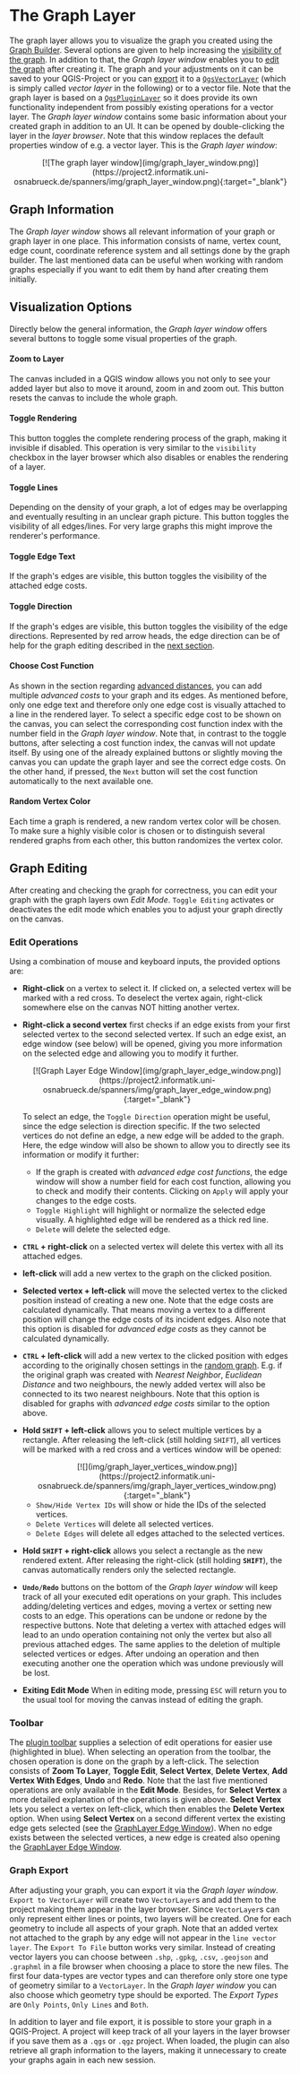 # The Graph Layer

The graph layer allows you to visualize the graph you created using the [Graph Builder](graphbuilder.md). Several options are given to help increasing the [visibility of the graph](#visualization-options). In addition to that, the _Graph layer window_ enables you to [edit the graph](#graph-editing) after creating it. The graph and your adjustments on it can be saved to your QGIS-Project or you can [export](#graph-export) it to a [`QgsVectorLayer`](https://qgis.org/pyqgis/master/core/QgsVectorLayer.html) (which is simply called _vector layer_ in the following) or to a vector file.
Note that the graph layer is based on a [`QgsPluginLayer`](https://qgis.org/pyqgis/master/core/QgsPluginLayer.html) so it does provide its own functionality independent from possibly existing operations for a vector layer. The _Graph layer window_ contains some basic information about your created graph in addition to an UI. It can be opened by double-clicking the layer in the _layer browser_. Note that this window replaces the default properties window of e.g. a vector layer. This is the _Graph layer window_:

<center>
    <a name = "GraphLayerWindow">
        [![The graph layer window](img/graph_layer_window.png)](https://project2.informatik.uni-osnabrueck.de/spanners/img/graph_layer_window.png){:target="_blank"}
    </a>
</center>

## Graph Information
The _Graph layer window_ shows all relevant information of your graph or graph layer in one place. This information consists of name, vertex count, edge count, coordinate reference system and all settings done by the graph builder. The last mentioned data can be useful when working with random graphs especially if you want to edit them by hand after creating them initially.

## Visualization Options
Directly below the general information, the _Graph layer window_ offers several buttons to toggle some visual properties of the graph.

#### Zoom to Layer
The canvas included in a QGIS window allows you not only to see your added layer but also to move it around, zoom in and zoom out. This button resets the canvas to include the whole graph.

#### Toggle Rendering
This button toggles the complete rendering process of the graph, making it invisible if disabled. This operation is very similar to the `visibility` checkbox in the layer browser which also disables or enables the rendering of a layer.

#### Toggle Lines
Depending on the density of your graph, a lot of edges may be overlapping and eventually resulting in an unclear graph picture. This button toggles the visibility of all edges/lines. For very large graphs this might improve the renderer's performance.

#### Toggle Edge Text
If the graph's edges are visible, this button toggles the visibility of the attached edge costs.

#### Toggle Direction
If the graph's edges are visible, this button toggles the visibility of the edge directions. Represented by red arrow heads, the edge direction can be of help for the graph editing described in the [next section](#graph-editing).

#### Choose Cost Function
As shown in the section regarding [advanced distances](./graphbuilder.md#advanced-distance-strategy), you can add multiple _advanced costs_ to your graph and its edges. As mentioned before, only one edge text and therefore only one edge cost is visually attached to a line in the rendered layer. To select a specific edge cost to be shown on the canvas, you can select the corresponding cost function index with the number field in the _Graph layer window_. Note that, in contrast to the toggle buttons, after selecting a cost function index, the canvas will not update itself. By using one of the already explained buttons or slightly moving the canvas you can update the graph layer and see the correct edge costs. On the other hand, if pressed, the `Next` button will set the cost function automatically to the next available one.

#### Random Vertex Color
Each time a graph is rendered, a new random vertex color will be chosen. To make sure a highly visible color is chosen or to distinguish several rendered graphs from each other, this button randomizes the vertex color.

## Graph Editing
After creating and checking the graph for correctness, you can edit your graph with the graph layers own _Edit Mode_. `Toggle Editing` activates or deactivates the edit mode which enables you to adjust your graph directly on the canvas.

### Edit Operations
Using a combination of mouse and keyboard inputs, the provided options are:

- __Right-click__ on a vertex to select it. If clicked on, a selected vertex will be marked with a red cross. To deselect the vertex again, right-click somewhere else on the canvas NOT hitting another vertex.

- __Right-click a second vertex__ first checks if an edge exists from your first selected vertex to the second selected vertex. If such an edge exist, an edge window (see below) will be opened, giving you more information on the selected edge and allowing you to modify it further.

    <center>
        <a name = "GraphLayerEdgeWindow">
            [![Graph Layer Edge Window](img/graph_layer_edge_window.png)](https://project2.informatik.uni-osnabrueck.de/spanners/img/graph_layer_edge_window.png){:target="_blank"}
        </a>
    </center>

    To select an edge, the `Toggle Direction` operation might be useful, since the edge selection is direction specific.
    If the two selected vertices do not define an edge, a new edge will be added to the graph. Here, the edge window will also be shown to allow you to directly see its information or modify it further:

    - If the graph is created with _advanced edge cost functions_, the edge window will show a number field for each cost function, allowing you to check and modify their contents. Clicking on `Apply` will apply your changes to the edge costs.
    - `Toggle Highlight` will highlight or normalize the selected edge visually. A highlighted edge will be rendered as a thick red line.
    - `Delete` will delete the selected edge.

- __`CTRL` + right-click__ on a selected vertex will delete this vertex with all its attached edges.

- __left-click__ will add a new vertex to the graph on the clicked position.

- __Selected vertex + left-click__ will move the selected vertex to the clicked position instead of creating a new one. Note that the edge costs are calculated dynamically. That means moving a vertex to a different position will change the edge costs of its incident edges. Also note that this option is disabled for _advanced edge costs_ as they cannot be calculated dynamically.

- __`CTRL` + left-click__ will add a new vertex to the clicked position with edges according to the originally chosen settings in the [random graph](./graphbuilder.md#random-graph). E.g. if the original graph was created with _Nearest Neighbor_, _Euclidean Distance_ and two neighbours, the newly added vertex will also be connected to its two nearest neighbours. Note that this option is disabled for graphs with _advanced edge costs_ similar to the option above.

- __Hold `SHIFT` + left-click__ allows you to select multiple vertices by a rectangle. After releasing the left-click (still holding `SHIFT`), all vertices will be marked with a red cross and a vertices window will be opened:

    <center>
        <a name="GraphLayerVerticesWindow">
            [![](img/graph_layer_vertices_window.png)](https://project2.informatik.uni-osnabrueck.de/spanners/img/graph_layer_vertices_window.png){:target="_blank"}
        </a>
    </center>

    - `Show/Hide Vertex IDs` will show or hide the IDs of the selected vertices.
    - `Delete Vertices` will delete all selected vertices.
    - `Delete Edges` will delete all edges attached to the selected vertices.

- __Hold `SHIFT` + right-click__ allows you select a rectangle as the new rendered extent. After releasing the right-click (still holding __`SHIFT`__), the canvas automatically renders only the selected rectangle.

- __`Undo/Redo`__ buttons on the bottom of the _Graph layer window_ will keep track of all your executed edit operations on your graph. This includes adding/deleting vertices and edges, moving a vertex or setting new costs to an edge. This operations can be undone or redone by the respective buttons. Note that deleting a vertex with attached edges will lead to an undo operation containing not only the vertex but also all previous attached edges. The same applies to the deletion of multiple selected vertices or edges. After undoing an operation and then executing another one the operation which was undone previously will be lost.

- __Exiting Edit Mode__ When in editing mode, pressing `ESC` will return you to the usual tool for moving the canvas instead of editing the graph.

### Toolbar
The [plugin toolbar](ui.md#openpluginwindow) supplies a selection of edit operations for easier use (highlighted in blue). When selecting an operation from the toolbar, the chosen operation is done on the graph by a left-click. The selection consists of **Zoom To Layer**, **Toggle Edit**, **Select Vertex**, **Delete Vertex**, **Add Vertex With Edges**, **Undo** and **Redo**. Note that the last five mentioned operations are only available in the **Edit Mode**. Besides, for **Select Vertex** a more detailed explanation of the operations is given above. **Select Vertex** lets you select a vertex on left-click, which then enables the **Delete Vertex** option. When using **Select Vertex** on a second different vertex the existing edge gets selected (see the [GraphLayer Edge Window](#GraphLayerEdgeWindow)). When no edge exists between the selected vertices, a new edge is created also opening the [GraphLayer Edge Window](#GraphLayerEdgeWindow).

### Graph Export
After adjusting your graph, you can export it via the _Graph layer window_. `Export to VectorLayer` will create two `VectorLayer`s and add them to the project making them appear in the layer browser. Since `VectorLayer`s can only represent either lines or points, two layers will be created. One for each geometry to include all aspects of your graph. Note that an added vertex not attached to the graph by any edge will not appear in the `line vector layer`. The `Export To File` button works very similar. Instead of creating vector layers you can choose between `.shp`, `.gpkg`, `.csv`, `.geojson` and `.graphml` in a file browser when choosing a place to store the new files. The first four data-types are vector types and can therefore only store one type of geometry similar to a `VectorLayer`. In the _Graph layer window_ you can also choose which geometry type should be exported. The _Export Types_ are `Only Points`, `Only Lines` and `Both`.

In addition to layer and file export, it is possible to store your graph in a QGIS-Project. A project will keep track of all your layers in the layer browser if you save them as a `.qgs` or `.qgz` project. When loaded, the plugin can also retrieve all graph information to the layers, making it unnecessary to create your graphs again in each new session.
